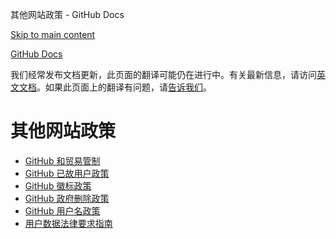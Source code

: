 其他网站政策 - GitHub Docs

[Skip to main content](#main-content)

[](/cn)[GitHub Docs](/cn)

我们经常发布文档更新，此页面的翻译可能仍在进行中。有关最新信息，请访问[英文文档](/en)。如果此页面上的翻译有问题，请[告诉我们](https://github.com/contact?form[subject]=translation%20issue%20on%20docs.github.com&form[comments]=)。

其他网站政策
==========

* [GitHub 和贸易管制](/cn/site-policy/other-site-policies/github-and-trade-controls)
* [GitHub 已故用户政策](/cn/site-policy/other-site-policies/github-deceased-user-policy)
* [GitHub 徽标政策](/cn/site-policy/other-site-policies/github-logo-policy)
* [GitHub 政府删除政策](/cn/site-policy/other-site-policies/github-government-takedown-policy)
* [GitHub 用户名政策](/cn/site-policy/other-site-policies/github-username-policy)
* [用户数据法律要求指南](/cn/site-policy/other-site-policies/guidelines-for-legal-requests-of-user-data)
